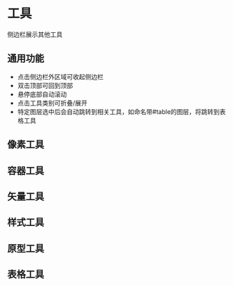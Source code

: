 # 工具
侧边栏展示其他工具
## 通用功能
+ 点击侧边栏外区域可收起侧边栏
+ 双击顶部可回到顶部
+ 悬停底部自动滚动
+ 点击工具类别可折叠/展开
+ 特定图层选中后会自动跳转到相关工具，如命名带#table的图层，将跳转到表格工具
## 像素工具
## 容器工具
## 矢量工具
## 样式工具
## 原型工具
## 表格工具
